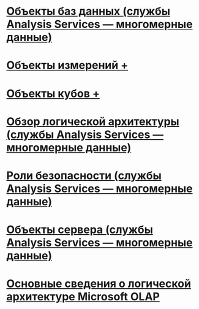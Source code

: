 # [Объекты баз данных (службы Analysis Services — многомерные данные)](database-objects-analysis-services-multidimensional-data.md)

# [Объекты измерений +](../../../analysis-services/multidimensional-models-olap-logical-dimension-objects/attribute-relationships.md)
# [Объекты кубов +](../../../analysis-services/multidimensional-models-olap-logical-cube-objects/aggregations-and-aggregation-designs.md)

# [Обзор логической архитектуры (службы Analysis Services — многомерные данные)](logical-architecture-overview-analysis-services-multidimensional-data.md)
# [Роли безопасности (службы Analysis Services — многомерные данные)](security-roles-analysis-services-multidimensional-data.md)
# [Объекты сервера (службы Analysis Services — многомерные данные)](server-objects-analysis-services-multidimensional-data.md)
# [Основные сведения о логической архитектуре Microsoft OLAP](understanding-microsoft-olap-logical-architecture.md)
